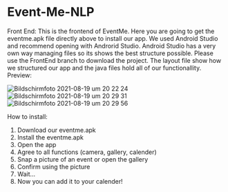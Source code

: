 # Event-Me-NLP

Front End:
This is the frontend of EventMe. Here you are going to get the eventme.apk file directly above to install our app. We used Android Studio and recommend opening with Androrid Studio. Android Studio has a very own way managing files so its shows the best structure possible. Please use the FrontEnd branch to download the project. The layout file show how we structured our app and the java files hold all of our functionallity.
Preview:

![Bildschirmfoto 2021-08-19 um 20 22 24](https://user-images.githubusercontent.com/83280365/130123522-2dd86204-306c-4336-9876-62f1a99927a6.png)
![Bildschirmfoto 2021-08-19 um 20 29 31](https://user-images.githubusercontent.com/83280365/130124532-2467fde3-31bb-496a-8d1e-a6e0c3cf660b.png)
![Bildschirmfoto 2021-08-19 um 20 29 56](https://user-images.githubusercontent.com/83280365/130124536-84fc237c-3b26-4c13-b2c3-d0db5ed65839.png)



How to install:
1. Download our eventme.apk
2. Install the eventme.apk
3. Open the app
4. Agree to all functions (camera, gallery, calender)
5. Snap a picture of an event or open the gallery
6. Confirm using the picture
7. Wait...
8. Now you can add it to your calender!
